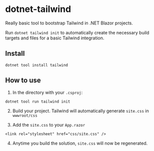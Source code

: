 ﻿# dotnet-tailwind

Really basic tool to bootstrap Tailwind in .NET Blazor projects.

Run `dotnet tailwind init` to automatically create the necessary build targets and files for a basic Tailwind integration.

## Install
```
dotnet tool install tailwind
```

## How to use

1. In the directory with your `.csproj`:

```
dotnet tool run tailwind init
```

2. Build your project. Tailwind will automatically generate `site.css` in `wwwroot/css`

3. Add the `site.css` to your `App.razor` 

```
<link rel="stylesheet" href="css/site.css" />
```

4. Anytime you build the solution, `site.css` will now be regenerated.